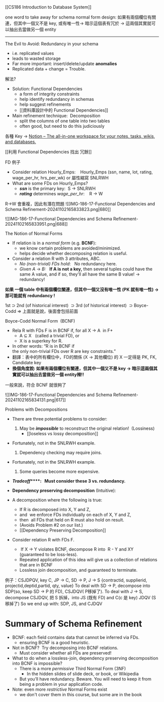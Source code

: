 [[CS186 Introduction to Database System]]


one word to take away for schema normal form design:
如果有兩個欄位有關連，但其中一個又不是 key, 或有唯一性-> 暗示這個表有冗於 -> 這兩個其實就可以抽出去當做另一個 entity

---


The Evil to Avoid: Redundancy in your schema
- i.e. replicated values
- leads to wasted storage 
- Far more important: insert/delete/update **anomalies**
- Replicated data + change = Trouble.


解法?

- Solution: Functional Dependencies
	- a form of integrity constraints
	- help identify redundancy in schemas
	- help suggest refinements
	- [[資料庫設計中的 Functional Dependencies]]
- Main refinement technique:  Decomposition 
	- split the columns of one table into two tables
	- often good, but need to do this judiciously


各種 Key -> [Notion – The all-in-one workspace for your notes, tasks, wikis, and databases.](https://www.notion.so/nture4388/what-is-super-key-candidate-key-70815ad911f4440d86b985afd3388f87?pvs=4)


[[利用 Functional Dependencies 找出 冗餘]]


FD 例子

- Consider relation Hourly_Emps:
   Hourly_Emps (ssn, name, lot, rating, wage_per_hr, hrs_per_wk) or 屬性縮寫 SNLRWH
- What are some FDs on Hourly_Emps?
	- **_ssn_** is the primary key:  S → SNLRWH 
	- **_rating_** determines _wage_per_hr_:    R → W



R->W 會重複，因此有潛在問題
![[IMG-186-17-Functional Dependencies and Schema Refinement-20241102165833823.png|680]]


![[IMG-186-17-Functional Dependencies and Schema Refinement-20241102165833951.png|688]]


The Notion of Normal Forms

- If relation is in a _normal form_ (e.g. **BCNF**):
	- we know certain problems are avoided/minimized.  
	- helps decide whether decomposing relation is useful.
- Consider a relation R with 3 attributes, ABC.  
	- _No (non-trivial) FDs hold_:   No redundancy here.
	- _Given A_ → _B:_   **If A is not a key,** then several tuples could have the same A value, and if so, they'll all have the same B value! -> redundancy!


 **如果 一個 table 中有兩個欄位關連，但其中一個又沒有唯一性 (PK 就有唯一性) -> 那可能就有 redundancy !**


1st ⊃ 2nd (of historical interest)  ⊃ 3rd (of historical interest)    ⊃ Boyce-Codd
=> 上面就是說，後面會包括前面

Boyce-Codd Normal Form  (BCNF)
- Rela R with FDs F is in BCNF if, for all X → A  in F+
	- A ⊆ X   (called a trivial FD), or
	- X is a superkey for R.
- In other words: “R is in BCNF if  
    the only non-trivial FDs over R are key constraints.”
- 翻譯：表中的所有欄位中，FD的關係 (X -> 其他欄位) 的 X 一定得是 PK, FK, Candidate key
- **換個角度說: 如果有兩個欄位有關連，但其中一個又不是 key -> 暗示這兩個其實就可以抽出去當做另一個 entity辣!!**

一般來說，符合 BCNF 就很夠了


![[IMG-186-17-Functional Dependencies and Schema Refinement-20241102165834131.png|617]]


Problems with Decompositions
- There are three potential problems to consider:
	1) May be **_impossible_** to reconstruct the original relation!  (Lossiness) 
		-  [[loseless vs lossy decomposition]]
		
- Fortunately, not in the SNLRWH example.
	1) Dependency checking may require joins.
- Fortunately, not in the SNLRWH example.
	1) Some queries become more expensive.  
- **_Tradeoff_****:   Must consider these 3 vs. redundancy.**



- **Dependency preserving decomposition** (Intuitive):
- A decomposition where the following is true:
	- If R is decomposed into X, Y and Z, 
	- and  we enforce FDs individually on each of X, Y and Z, 
	- then  all FDs that held on R must also hold on result.  
	- (Avoids Problem #2 on our list.)
	- [[Dependency Preserving Decomposition]]


- Consider relation R with FDs F.
	-  If X → Y violates BCNF, decompose R into  R - Y and XY (guaranteed to be loss-less).
	- Repeated application of this idea will give us a collection of relations that are in BCNF
	- Lossless join decomposition, and guaranteed to terminate.



例子：CSJDPQV,  key C,  JP → C,  SD → P,   J → S
 {contractid, supplierid, projectid,deptid,partid, qty, value}
To deal with SD → P, decompose into  SDP(so, keep SD -> P 的 FD), CSJDQV( P移掉了).
To deal with J → S, decompose CSJDQV,  把 S 拆掉，into JS (既有 FD)  and C(c 是 key) JDQV (S移掉了)
So we end up with: SDP, JS, and CJDQV


# Summary of Schema Refinement
- BCNF: each field contains data that cannot be inferred via FDs.
	- ensuring BCNF is a good heuristic.
- Not in BCNF?  Try decomposing into BCNF relations.
	- Must consider whether all FDs are preserved!
- What to do when a lossless-join, dependency preserving decomposition into BCNF is impossible?  
	- There is a more _permissive_ Third Normal Form (3NF) 
		- In the hidden slides of slide deck, or book, or Wikipedia
	- But you’ll have redundancy. Beware. You will need to keep it from being a problem in your application code.
- Note: even more _restrictive_ Normal Forms exist
	- we don't cover them in this course, but some are in the book

